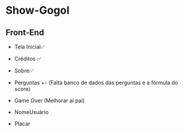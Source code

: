 # Show-Gogol

## Front-End

- Tela Inicial✅
- Créditos ✅
- Sobre✅

- Perguntas +- (Falta banco de dados das perguntas e a fórmula do score)
- Game Over (Melhorar aí pai)
- NomeUsuário
- Placar
